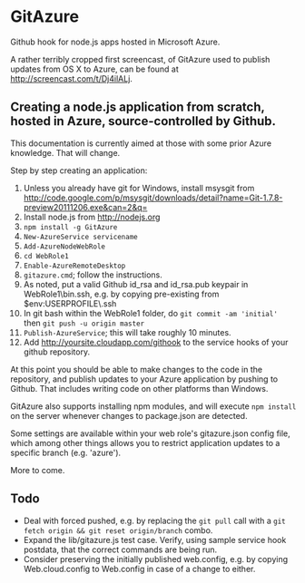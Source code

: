 # GitAzure #

Github hook for node.js apps hosted in Microsoft Azure.

A rather terribly cropped first screencast, of GitAzure used to publish updates from OS X to Azure, can be found at http://screencast.com/t/Dj4ilALj.

## Creating a node.js application from scratch, hosted in Azure, source-controlled by Github. ##

This documentation is currently aimed at those with some prior Azure knowledge. That will change.

Step by step creating an application:

  1. Unless you already have git for Windows, install msysgit from http://code.google.com/p/msysgit/downloads/detail?name=Git-1.7.8-preview20111206.exe&can=2&q=
  2. Install node.js from http://nodejs.org
  3. `npm install -g GitAzure`
  4. `New-AzureService servicename`
  5. `Add-AzureNodeWebRole`
  6. `cd WebRole1`
  7. `Enable-AzureRemoteDesktop`
  8. `gitazure.cmd`; follow the instructions.
  9. As noted, put a valid Github id_rsa and id_rsa.pub keypair in WebRole1\bin\.ssh, e.g. by copying pre-existing from $env:USERPROFILE\\.ssh
  10. In git bash within the WebRole1 folder, do `git commit -am 'initial'` then `git push -u origin master`
  11. `Publish-AzureService`; this will take roughly 10 minutes.
  12. Add http://yoursite.cloudapp.com/githook to the service hooks of your github repository.

At this point you should be able to make changes to the code in the repository, and publish updates to your Azure application by pushing to Github. That includes writing code on other platforms than Windows.

GitAzure also supports installing npm modules, and will execute `npm install` on the server whenever changes to package.json are detected.

Some settings are available within your web role's gitazure.json config file, which among other things allows you to restrict application updates to a specific branch (e.g. 'azure').

More to come.

## Todo ##

* Deal with forced pushed, e.g. by replacing the `git pull` call with a `git fetch origin && git reset origin/branch` combo.
* Expand the lib/gitazure.js test case. Verify, using sample service hook postdata, that the correct commands are being run.
* Consider preserving the initially published web.config, e.g. by copying Web.cloud.config to Web.config in case of a change to either.